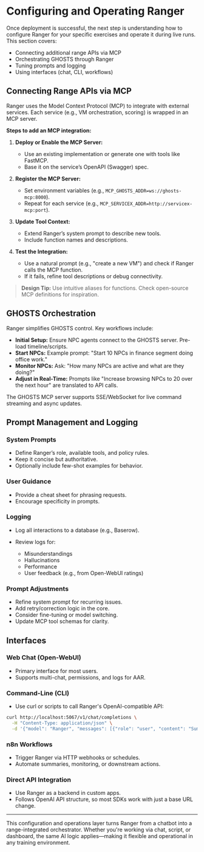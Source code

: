 # Configuring and Operating Ranger

Once deployment is successful, the next step is understanding how to configure Ranger for your specific exercises and operate it during live runs. This section covers:

* Connecting additional range APIs via MCP
* Orchestrating GHOSTS through Ranger
* Tuning prompts and logging
* Using interfaces (chat, CLI, workflows)

## Connecting Range APIs via MCP

Ranger uses the Model Context Protocol (MCP) to integrate with external services. Each service (e.g., VM orchestration, scoring) is wrapped in an MCP server.

**Steps to add an MCP integration:**

1. **Deploy or Enable the MCP Server:**

   * Use an existing implementation or generate one with tools like FastMCP.
   * Base it on the service’s OpenAPI (Swagger) spec.

2. **Register the MCP Server:**

   * Set environment variables (e.g., `MCP_GHOSTS_ADDR=ws://ghosts-mcp:8000`).
   * Repeat for each service (e.g., `MCP_SERVICEX_ADDR=http://servicex-mcp:port`).

3. **Update Tool Context:**

   * Extend Ranger’s system prompt to describe new tools.
   * Include function names and descriptions.

4. **Test the Integration:**

   * Use a natural prompt (e.g., "create a new VM") and check if Ranger calls the MCP function.
   * If it fails, refine tool descriptions or debug connectivity.

> **Design Tip:** Use intuitive aliases for functions. Check open-source MCP definitions for inspiration.

## GHOSTS Orchestration

Ranger simplifies GHOSTS control. Key workflows include:

* **Initial Setup:** Ensure NPC agents connect to the GHOSTS server. Pre-load timeline/scripts.
* **Start NPCs:** Example prompt: "Start 10 NPCs in finance segment doing office work."
* **Monitor NPCs:** Ask: "How many NPCs are active and what are they doing?"
* **Adjust in Real-Time:** Prompts like "Increase browsing NPCs to 20 over the next hour" are translated to API calls.

The GHOSTS MCP server supports SSE/WebSocket for live command streaming and async updates.

## Prompt Management and Logging

### System Prompts

* Define Ranger’s role, available tools, and policy rules.
* Keep it concise but authoritative.
* Optionally include few-shot examples for behavior.

### User Guidance

* Provide a cheat sheet for phrasing requests.
* Encourage specificity in prompts.

### Logging

* Log all interactions to a database (e.g., Baserow).
* Review logs for:

  * Misunderstandings
  * Hallucinations
  * Performance
  * User feedback (e.g., from Open-WebUI ratings)

### Prompt Adjustments

* Refine system prompt for recurring issues.
* Add retry/correction logic in the core.
* Consider fine-tuning or model switching.
* Update MCP tool schemas for clarity.

## Interfaces

### Web Chat (Open-WebUI)

* Primary interface for most users.
* Supports multi-chat, permissions, and logs for AAR.

### Command-Line (CLI)

* Use curl or scripts to call Ranger's OpenAI-compatible API:

```bash
curl http://localhost:5067/v1/chat/completions \
  -H "Content-Type: application/json" \
  -d '{"model": "Ranger", "messages": [{"role": "user", "content": "Summarize current range status."}]}'
```

### n8n Workflows

* Trigger Ranger via HTTP webhooks or schedules.
* Automate summaries, monitoring, or downstream actions.

### Direct API Integration

* Use Ranger as a backend in custom apps.
* Follows OpenAI API structure, so most SDKs work with just a base URL change.

---

This configuration and operations layer turns Ranger from a chatbot into a range-integrated orchestrator. Whether you're working via chat, script, or dashboard, the same AI logic applies—making it flexible and operational in any training environment.
